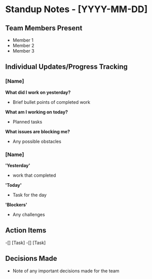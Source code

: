 # Standup Notes - [YYYY-MM-DD]

## Team Members Present
- Member 1
- Member 2
- Member 3

## Individual Updates/Progress Tracking

### [Name]
**What did I work on yesterday?**
- Brief bullet points of completed work

**What am I working on today?**
- Planned tasks

**What issues are blocking me?**
- Any possible obstacles

### [Name]
**'Yesterday'**
- work that completed

**'Today'**
- Task for the day

**'Blockers'**
- Any challenges

## Action Items
-[] [Task]
-[] [Task]

## Decisions Made
- Note of any important decisions made for the team
